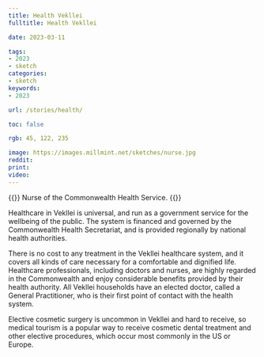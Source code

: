 ```yaml
---
title: Health Vekllei
fulltitle: Health Vekllei

date: 2023-03-11

tags:
- 2023
- sketch
categories:
- sketch
keywords:
- 2023

url: /stories/health/

toc: false

rgb: 45, 122, 235

image: https://images.millmint.net/sketches/nurse.jpg
reddit:
print:
video:
---
```

{{<note caption>}}
Nurse of the Commonwealth Health Service.
{{</note>}}

Healthcare in Vekllei is universal, and run as a government service for the wellbeing of the public. The system is financed and governed by the Commonwealth Health Secretariat, and is provided regionally by national health authorities.

There is no cost to any treatment in the Vekllei healthcare system, and it covers all kinds of care necessary for a comfortable and dignified life. Healthcare professionals, including doctors and nurses, are highly regarded in the Commonwealth and enjoy considerable benefits provided by their health authority. All Vekllei households have an elected doctor, called a General Practitioner, who is their first point of contact with the health system.

Elective cosmetic surgery is uncommon in Vekllei and hard to receive, so medical tourism is a popular way to receive cosmetic dental treatment and other elective procedures, which occur most commonly in the US or Europe.
